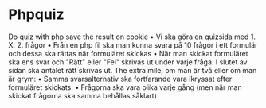# Phpquiz
Do quiz with php save the result on cookie
• Vi ska göra en quizsida med 1. X. 2. frågor
• Från en php fil ska man kunna svara på 10 frågor i ett formulär och dessa ska rättas när
formuläret skickas
• När man skickat formuläret ska ens svar och "Rätt" eller "Fel" skrivas ut under varje fråga.
I slutet av sidan ska antalet rätt skrivas ut.
The extra mile, om man är två eller om man är grym:
• Samma svarsalternativ ska fortfarande vara ikryssat efter formuläret skickats.
• Frågorna ska vara olika varje gång (men när man skickat frågorna ska samma behållas
såklart) 
